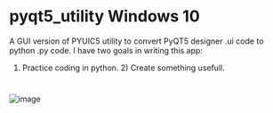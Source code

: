 # pyqt5_utility Windows 10
A GUI version of PYUIC5 utility to convert PyQT5 designer .ui code to python .py code.
I have two goals in writing this app:
1) Practice coding in python. 2) Create something usefull. 
#
![image](https://user-images.githubusercontent.com/32473186/57481258-8f649b80-7256-11e9-84e9-1329b48aaf91.png)
